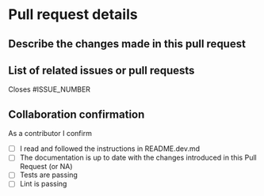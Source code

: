 # Pull request details

## Describe the changes made in this pull request

<!-- include screenshots if that helps the review -->

## List of related issues or pull requests

Closes #ISSUE_NUMBER

## Collaboration confirmation

As a contributor I confirm

- [ ] I read and followed the instructions in README.dev.md
- [ ] The documentation is up to date with the changes introduced in this Pull Request (or NA)
- [ ] Tests are passing
- [ ] Lint is passing
